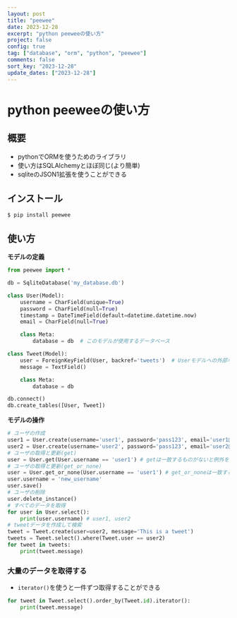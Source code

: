 ```yaml
---
layout: post
title: "peewee"
date: 2023-12-28
excerpt: "python peeweeの使い方"
project: false
config: true
tag: ["database", "orm", "python", "peewee"]
comments: false
sort_key: "2023-12-28"
update_dates: ["2023-12-28"]
---
```


# python peeweeの使い方

## 概要
 - pythonでORMを使うためのライブラリ
 - 使い方はSQLAlchemyとほぼ同じ(より簡単)
 - sqliteのJSON1拡張を使うことができる
 
## インストール

```console
$ pip install peewee
```

## 使い方

**モデルの定義**

```python
from peewee import *

db = SqliteDatabase('my_database.db')

class User(Model):
    username = CharField(unique=True)
    password = CharField(null=True)
    timestamp = DateTimeField(default=datetime.datetime.now)
    email = CharField(null=True)

    class Meta:
        database = db  # このモデルが使用するデータベース

class Tweet(Model):
    user = ForeignKeyField(User, backref='tweets')  # Userモデルへの外部キー
    message = TextField()

    class Meta:
        database = db

db.connect()
db.create_tables([User, Tweet])
```

**モデルの操作**

```python
# ユーザの作成
user1 = User.create(username='user1', password='pass123', email='user1@example.com')
user2 = User.create(username='user2', password='pass123', email='user2@example.com')
# ユーザの取得と更新(get)
user = User.get(User.username == 'user1') # getは一致するものがないと例外を投げる
# ユーザの取得と更新(get_or_none)
user = User.get_or_none(User.username == 'user1') # get_or_noneは一致するものがないとNoneを返す
user.username = 'new_username'
user.save()
# ユーザの削除
user.delete_instance()
# すべてのデータを取得
for user in User.select():
    print(user.username) # user1, user2
# tweetデータを作成して検索
tweet = Tweet.create(user=user2, message='This is a tweet')
tweets = Tweet.select().where(Tweet.user == user2)
for tweet in tweets:
    print(tweet.message)
```

### 大量のデータを取得する
 - `iterator()`を使うと一件ずつ取得することができる

```python
for tweet in Tweet.select().order_by(Tweet.id).iterator():
    print(tweet.message)
```

